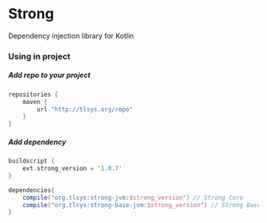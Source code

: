 # Strong
Dependency injection library for Kotlin

### Using in project
##### Add repo to your project
```groovy
repositories {
    maven {
        url "http://tlsys.org/repo"
    }
}
```

##### Add dependency
```groovy
buildscript {
    ext.strong_version = '1.0.7'
}

dependencies{
    compile("org.tlsys:strong-jvm:$strong_version") // Strong Core
    compile("org.tlsys:strong-base-jvm:$strong_version") // Strong Base Provider
}
```